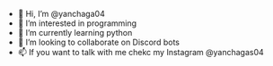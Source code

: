 - 👋 Hi, I’m @yanchaga04
- 👀 I’m interested in programming
- 🌱 I’m currently learning python
- 💞️ I’m looking to collaborate on Discord bots
- 📫 If you want to talk with me chekc my Instagram @yanchagas04

<!---
yanchaga04/yanchaga04 is a ✨ special ✨ repository because its `README.md` (this file) appears on your GitHub profile.
You can click the Preview link to take a look at your changes.
--->

